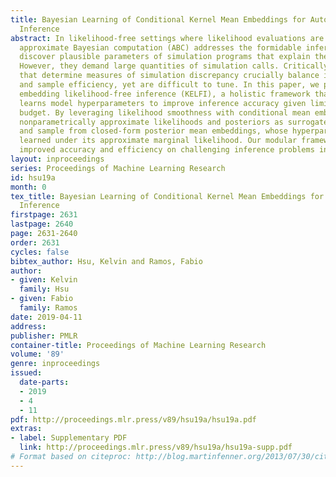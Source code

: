 ```yaml
---
title: Bayesian Learning of Conditional Kernel Mean Embeddings for Automatic Likelihood-Free
  Inference
abstract: In likelihood-free settings where likelihood evaluations are intractable,
  approximate Bayesian computation (ABC) addresses the formidable inference task to
  discover plausible parameters of simulation programs that explain the observations.
  However, they demand large quantities of simulation calls. Critically, hyperparameters
  that determine measures of simulation discrepancy crucially balance inference accuracy
  and sample efficiency, yet are difficult to tune. In this paper, we present kernel
  embedding likelihood-free inference (KELFI), a holistic framework that automatically
  learns model hyperparameters to improve inference accuracy given limited simulation
  budget. By leveraging likelihood smoothness with conditional mean embeddings, we
  nonparametrically approximate likelihoods and posteriors as surrogate densities
  and sample from closed-form posterior mean embeddings, whose hyperparameters are
  learned under its approximate marginal likelihood. Our modular framework demonstrates
  improved accuracy and efficiency on challenging inference problems in ecology.
layout: inproceedings
series: Proceedings of Machine Learning Research
id: hsu19a
month: 0
tex_title: Bayesian Learning of Conditional Kernel Mean Embeddings for Automatic Likelihood-Free
  Inference
firstpage: 2631
lastpage: 2640
page: 2631-2640
order: 2631
cycles: false
bibtex_author: Hsu, Kelvin and Ramos, Fabio
author:
- given: Kelvin
  family: Hsu
- given: Fabio
  family: Ramos
date: 2019-04-11
address: 
publisher: PMLR
container-title: Proceedings of Machine Learning Research
volume: '89'
genre: inproceedings
issued:
  date-parts:
  - 2019
  - 4
  - 11
pdf: http://proceedings.mlr.press/v89/hsu19a/hsu19a.pdf
extras:
- label: Supplementary PDF
  link: http://proceedings.mlr.press/v89/hsu19a/hsu19a-supp.pdf
# Format based on citeproc: http://blog.martinfenner.org/2013/07/30/citeproc-yaml-for-bibliographies/
---
```

